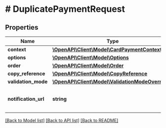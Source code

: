 # # DuplicatePaymentRequest

## Properties

Name | Type | Description | Notes
------------ | ------------- | ------------- | -------------
**context** | [**\OpenAPI\Client\Model\CardPaymentContextData**](CardPaymentContextData.md) |  | 
**options** | [**\OpenAPI\Client\Model\Options**](Options.md) |  | [optional] 
**order** | [**\OpenAPI\Client\Model\Order**](Order.md) |  | 
**copy_reference** | [**\OpenAPI\Client\Model\CopyReference**](CopyReference.md) |  | 
**validation_mode** | [**\OpenAPI\Client\Model\ValidationModeOverride**](ValidationModeOverride.md) |  | [optional] 
**notification_url** | **string** | Url for the notification of the payment | [optional] 

[[Back to Model list]](../../README.md#documentation-for-models) [[Back to API list]](../../README.md#documentation-for-api-endpoints) [[Back to README]](../../README.md)


